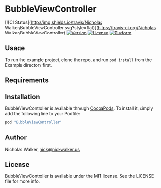 # BubbleViewController

[![CI Status](http://img.shields.io/travis/Nicholas Walker/BubbleViewController.svg?style=flat)](https://travis-ci.org/Nicholas Walker/BubbleViewController)
[![Version](https://img.shields.io/cocoapods/v/BubbleViewController.svg?style=flat)](http://cocoapods.org/pods/BubbleViewController)
[![License](https://img.shields.io/cocoapods/l/BubbleViewController.svg?style=flat)](http://cocoapods.org/pods/BubbleViewController)
[![Platform](https://img.shields.io/cocoapods/p/BubbleViewController.svg?style=flat)](http://cocoapods.org/pods/BubbleViewController)

## Usage

To run the example project, clone the repo, and run `pod install` from the Example directory first.

## Requirements

## Installation

BubbleViewController is available through [CocoaPods](http://cocoapods.org). To install
it, simply add the following line to your Podfile:

```ruby
pod "BubbleViewController"
```

## Author

Nicholas Walker, nick@nickwalker.us

## License

BubbleViewController is available under the MIT license. See the LICENSE file for more info.
